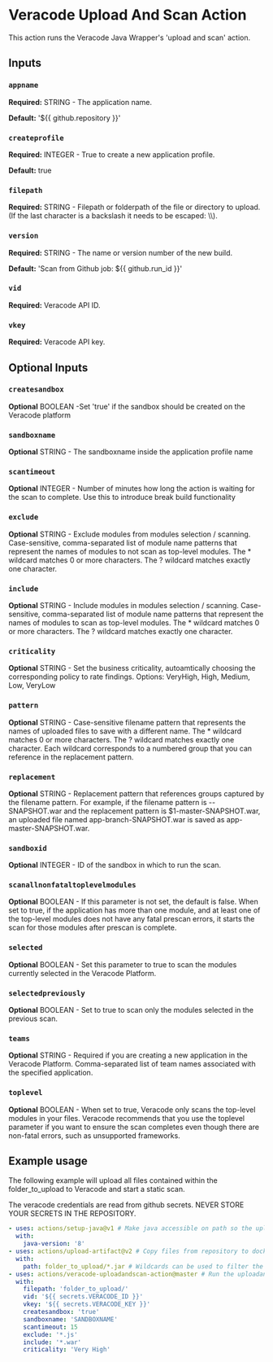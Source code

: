 # Veracode Upload And Scan Action

This action runs the Veracode Java Wrapper's 'upload and scan' action.

## Inputs

### `appname` 
**Required:** STRING - The application name.

**Default:** '${{ github.repository }}'

### `createprofile`
**Required:**  INTEGER - True to create a new application profile.

**Default:** true

### `filepath`
**Required:** STRING - Filepath or folderpath of the file or directory to upload. (If the last character is a backslash it needs to be escaped: \\\\).

### `version`
**Required:** STRING - The name or version number of the new build.

**Default:** 'Scan from Github job: ${{ github.run_id }}'

### `vid`
**Required:** Veracode API ID.

### `vkey`
**Required:** Veracode API key.

## Optional Inputs

### `createsandbox`
**Optional** BOOLEAN -Set 'true' if the sandbox should be created on the Veracode platform

### `sandboxname`
**Optional** STRING - The sandboxname inside the application profile name

### `scantimeout`
**Optional** INTEGER - Number of minutes how long the action is waiting for the scan to complete. Use this to introduce break build functionality

### `exclude`
**Optional** STRING - Exclude modules from modules selection / scanning. Case-sensitive, comma-separated list of module name patterns that represent the names of modules to not scan as top-level modules. The * wildcard matches 0 or more characters. The ? wildcard matches exactly one character.

### `include`
**Optional** STRING - Include modules in modules selection / scanning. Case-sensitive, comma-separated list of module name patterns that represent the names of modules to scan as top-level modules. The * wildcard matches 0 or more characters. The ? wildcard matches exactly one character.

### `criticality`
**Optional** STRING - Set the business criticality, autoamtically choosing the corresponding policy to rate findings. Options: VeryHigh, High, Medium, Low, VeryLow

### `pattern`
**Optional** STRING - Case-sensitive filename pattern that represents the names of uploaded files to save with a different name. The * wildcard matches 0 or more characters. The ? wildcard matches exactly one character. Each wildcard corresponds to a numbered group that you can reference in the replacement pattern.

### `replacement`
**Optional** STRING - Replacement pattern that references groups captured by the filename pattern. For example, if the filename pattern is --SNAPSHOT.war and the replacement pattern is $1-master-SNAPSHOT.war, an uploaded file named app-branch-SNAPSHOT.war is saved as app-master-SNAPSHOT.war.

### `sandboxid`
**Optional** INTEGER - ID of the sandbox in which to run the scan.

### `scanallnonfataltoplevelmodules`
**Optional** BOOLEAN - If this parameter is not set, the default is false. When set to true, if the application has more than one module, and at least one of the top-level modules does not have any fatal prescan errors, it starts the scan for those modules after prescan is complete.

### `selected`
**Optional** BOOLEAN - Set this parameter to true to scan the modules currently selected in the Veracode Platform.

### `selectedpreviously`
**Optional** BOOLEAN - Set to true to scan only the modules selected in the previous scan.

### `teams`
**Optional** STRING - Required if you are creating a new application in the Veracode Platform. Comma-separated list of team names associated with the specified application.

### `toplevel`
**Optional** BOOLEAN - When set to true, Veracode only scans the top-level modules in your files.
Veracode recommends that you use the toplevel parameter if you want to ensure the scan completes even though there are non-fatal errors, such as unsupported frameworks.

## Example usage

The following example will upload all files contained within the folder_to_upload to Veracode and start a static scan.

The veracode credentials are read from github secrets. NEVER STORE YOUR SECRETS IN THE REPOSITORY.

```yaml
- uses: actions/setup-java@v1 # Make java accessible on path so the uploadandscan action can run.
  with: 
    java-version: '8'
- uses: actions/upload-artifact@v2 # Copy files from repository to docker container so the next uploadandscan action can access them.
  with:
    path: folder_to_upload/*.jar # Wildcards can be used to filter the files copied into the container. See: https://github.com/actions/upload-artifact
- uses: actions/veracode-uploadandscan-action@master # Run the uploadandscan action. Inputs are described above.
  with:
    filepath: 'folder_to_upload/'
    vid: '${{ secrets.VERACODE_ID }}'
    vkey: '${{ secrets.VERACODE_KEY }}'
    createsandbox: 'true'
    sandboxname: 'SANDBOXNAME'
    scantimeout: 15
    exclude: '*.js'
    include: '*.war'
    criticality: 'Very High'
```
